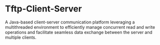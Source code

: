 # Tftp-Client-Server
A Java-based client-server communication platform leveraging a multithreaded environment to efficiently manage concurrent read and write operations and facilitate seamless data exchange between the server and multiple clients.
